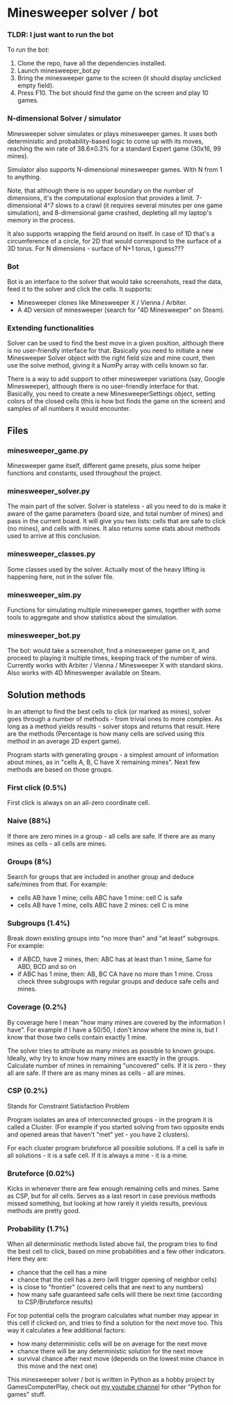 # Minesweeper solver / bot

### TLDR: I just want to run the bot

To run the bot:
1. Clone the repo, have all the dependencies installed.
2. Launch minesweeper_bot.py
3. Bring the minesweeper game to the screen (it should display unclicked empty field).
4. Press F10. The bot should find the game on the screen and play 10 games.

### N-dimensional Solver / simulator 

Minesweeper solver simulates or plays minesweeper games. It uses both deterministic and probability-based logic to come up with its moves, reaching the win rate of 38.6±0.3% for a standard Expert game (30x16, 99 mines).

Simulator also supports N-dimensional minesweeper games. With N from 1 to anything.

Note, that although there is no upper boundary on the number of dimensions, it's the computational explosion that provides a limit. 7-dimensional 4^7 slows to a crawl (it requires several minutes per one game simulation), and 8-dimensional game crashed, depleting all my laptop's memory in the process.

It also supports wrapping the field around on itself. In case of 1D that's a circumference of a circle, for 2D that would correspond to the surface of a 3D torus. For N dimensions - surface of N+1 torus, I guess???

### Bot 

Bot is an interface to the solver that would take screenshots, read the data, feed it to the solver and click the cells. It supports:

- Minesweeper clones like Minesweeper X / Vienna / Arbiter.
- A 4D version of minesweeper (search for "4D Minesweeper" on Steam).

### Extending functionalities

Solver can be used to find the best move in a given position, although there is no user-friendly interface for that. Basically you need to initiate a new Minesweeper Solver object with the right field size and mine count, then use the solve method, giving it a NumPy array with cells known so far.

There is a way to add support to other minesweeper variations (say, Google Minesweeper), although there is no user-friendly interface for that. Basically, you need to create a new MinesweeperSettings object, setting colors of the closed cells (this is how bot finds the game on the screen) and samples of all numbers it would encounter.

## Files

### minesweeper_game.py
Minesweeper game itself, different game presets, plus some helper functions and constants, used throughout the project.

### minesweeper_solver.py
The main part of the solver. Solver is stateless - all you need to do is make it aware of the game parameters (board size, and total number of mines) and pass in the current board. It will give you two lists: cells that are safe to click (no mines), and cells with mines. It also returns some stats about methods used to arrive at this conclusion.

### minesweeper_classes.py
Some classes used by the solver. Actually most of the heavy lifting is happening here, not in the solver file.

### minesweeper_sim.py
Functions for simulating multiple minesweeper games, together with some tools to aggregate and show statistics about the simulation.

### minesweeper_bot.py
The bot: would take a screenshot, find a minesweeper game on it, and proceed to playing it multiple times, keeping track of the number of wins. Currently works with Arbiter / Vienna / Minesweeper X with standard skins. Also works with 4D Minesweeper available on Steam.

## Solution methods

In an attempt to find the best cells to click (or marked as mines), solver goes through a number of methods - from trivial ones to more complex. As long as a method yields results - solver stops and returns that result. Here are the methods (Percentage is how many cells are solved using this method in an average 2D expert game).

Program starts with generating groups - a simplest amount of information about mines, as in "cells A, B, C have X remaining mines". Next few methods are based on those groups.

### First click (0.5%)

First click is always on an all-zero coordinate cell.

### Naive (88%)

If there are zero mines in a group - all cells are safe. If there are as many mines as cells - all cells are mines.

### Groups (8%)

Search for groups that are included in another group and deduce safe/mines from that. For example:
- cells AB have 1 mine; cells ABC have 1 mine: cell C is safe
- cells AB have 1 mine, cells ABC have 2 mines: cell C is mine

### Subgroups (1.4%)

Break down existing groups into "no more than" and "at least" subgroups. For example:
- if ABCD, have 2 mines, then: ABC has at least than 1 mine, Same for ABD, BCD and so on
- if ABC has 1 mine, then: AB, BC CA have no more than 1 mine.
Cross check three subgroups with regular groups and deduce safe cells and mines.

### Coverage (0.2%)

By coverage here I mean "how many mines are covered by the information I have". For example if I have a 50/50, I don't know where the mine is, but I know that those two cells contain exactly 1 mine.

The solver tries to attribute as many mines as possible to known groups. Ideally, why try to know how many mines are exactly in the groups. Calculate number of mines in remaining "uncovered" cells. If it is zero - they all are safe. If there are as many mines as cells - all are mines.

### CSP (0.2%)

Stands for Constraint Satisfaction Problem

Program isolates an area of interconnected groups - in the program it is called a Cluster. (For example if you started solving from two opposite ends and opened areas that haven't "met" yet - you have 2 clusters).

For each cluster program bruteforce all possible solutions. If a cell is safe in all solutions - it is a safe cell. If it is always a mine - it is a mine.

### Bruteforce (0.02%)

Kicks in whenever there are few enough remaining cells and mines. Same as CSP, but for all cells. Serves as a last resort in case previous methods missed something, but looking at how rarely it yields results, previous methods are pretty good.

### Probability (1.7%)

When all deterministic methods listed above fail, the program tries to find the best cell to click, based on mine probabilities and a few other indicators. Here they are:

- chance that the cell has a mine
- chance that the cell has a zero (will trigger opening of neighbor cells)
- is close to "frontier" (covered cells that are next to any numbers)
- how many safe guaranteed safe cells will there be next time (according to CSP/Bruteforce results)

For top potential cells the program calculates what number may appear in this cell if clicked on, and tries to find a solution for the next move too. This way it calculates a few additional factors:

- how many deterministic cells will be on average for the next move
- chance there will be any deterministic solution for the next move
- survival chance after next move (depends on the lowest mine chance in this move and the next one)


This minesweeper solver / bot is written in Python as a hobby project by GamesComputerPlay, check out [my youtube channel](https://www.youtube.com/c/GamesComputersPlay) for other "Python for games" stuff.


